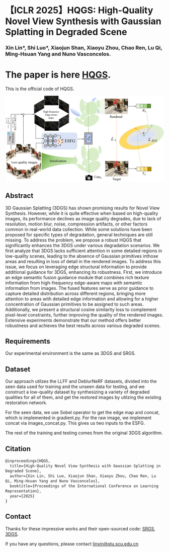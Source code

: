 # 【ICLR 2025】HQGS: High-Quality Novel View Synthesis with Gaussian Splatting in Degraded Scene
### Xin Lin*, Shi Luo*, Xiaojun Shan, Xiaoyu Zhou, Chao Ren, Lu Qi, Ming-Hsuan Yang and Nuno Vasconcelos. 
# The paper is here [HQGS](https://openreview.net/pdf?id=25Zlvl7JxW).
This is the official code of HQGS.

![main_fig](./framework_5.png)

## Abstract
3D Gaussian Splatting (3DGS) has shown promising results for Novel View Synthesis. However, while it is quite effective when based on high-quality images, its performance declines as image quality degrades, due to lack of resolution, motion blur, noise, compression artifacts, or other factors common in real-world data collection. While some solutions have been proposed for specific types of degradation, general techniques are still missing. To address the problem, we propose a robust HQGS that significantly enhances the 3DGS under various degradation scenarios. We first analyze that 3DGS lacks sufficient attention in some detailed
regions in low-quality scenes, leading to the absence of Gaussian primitives inthose areas and resulting in loss of detail in the rendered images. To address this issue, we focus on leveraging edge structural information to provide additional guidance for 3DGS, enhancing its robustness. First, we introduce an edge semantic fusion guidance module that combines rich texture information from high-frequency edge-aware maps with semantic information from images. The fused features serve as prior guidance to capture detailed distribution across different regions, bringing more attention to areas with detailed edge information and allowing for a higher concentration of Gaussian primitives to be assigned to such areas. Additionally, we present a structural cosine similarity loss to complement pixel-level constraints, further improving the quality of the rendered images. Extensive experiments demonstrate that our method offers better robustness and achieves the best results across various degraded scenes.

## Requirements
Our experimental environment is the same as 3DGS and SRGS.

## Dataset
Our approach utilzes the LLFF and DeblurNeRF datasets, divided into the seen data used for training and the unseen data for testing, and we construct a low-quality dataset by synthesizing a variety of degraded qualities for all of them, and get the restored images by utilzing the existing restoration network.

For the seen data, we use Sobel operator to get the edge map and concat, which is implemented in gradient.py. For the raw image, we implement concat via images_concat.py. This gives us two inputs to the ESFG.

The rest of the training and testing comes from the original 3DGS algorithm. 

## Citation

    @inproceedings{HQGS,
      title={High-Quality Novel View Synthesis with Gaussian Splatting in Degraded Scene}, 
      author={Xin Lin, Shi Luo, Xiaojun Shan, Xiaoyu Zhou, Chao Ren, Lu Qi, Ming-Hsuan Yang and Nuno Vasconcelos},
      booktitle={Proceedings of the International Conference on Learning Representation},
      year={2025}
    }

## Contact
Thanks for these impressive works and their open-sourced code: [SRGS](https://arxiv.org/pdf/2404.10318), [3DGS](https://github.com/graphdeco-inria/gaussian-splatting). 

If you have any questions, please contact linxin@stu.scu.edu.cn


